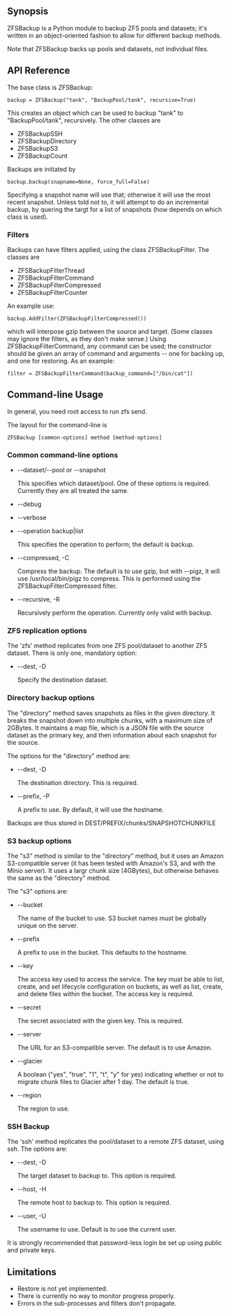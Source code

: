 ## Synopsis

ZFSBackup is a Python module to backup ZFS pools and datasets;
it's written in an object-oriented fashion to allow for different
backup methods.

Note that ZFSBackup backs up pools and datasets, _not_ individual
files.

## API Reference

The base class is ZFSBackup:

    backup = ZFSBackup("tank", "BackupPool/tank", recursive=True)

This creates an object which can be used to backup "tank" to "BackupPool/tank",
recursively.  The other classes are

* ZFSBackupSSH
* ZFSBackupDirectory
* ZFSBackupS3
* ZFSBackupCount

Backups are initiated by

    backup.backup(snapname=None, force_full=False)

Specifying a snapshot name will use that; otherwise it will use
the most recent snapshot.  Unless told not to, it will attempt
to do an incremental backup, by quering the targt for a list of
snapshots (how depends on which class is used).

### Filters

Backups can have filters applied, using the class ZFSBackupFilter.
The classes are

* ZFSBackupFilterThread
* ZFSBackupFilterCommand
* ZFSBackupFilterCompressed
* ZFSBackupFilterCounter

An example use:

    backup.AddFilter(ZFSBackupFilterCompressed())

which will interpose gzip between the source and target.  (Some
classes may ignore the filters, as they don't make sense.)  Using
ZFSBackupFilterCommand, any command can be used; the constructor
should be given an array of command and arguments -- one for
backing up, and one for restoring.  As an example:

    filter = ZFSBackupFilterCommand(backup_command=["/bin/cat"])

## Command-line Usage

In general, you need root access to run zfs send.

The layout for the command-line is

    ZFSBackup [common-options] method [method-options]
    
### Common command-line options

* --dataset/--pool or --snapshot

  This specifies which dataset/pool.  One of these options is required.  Currently they are all treated the same.
* --debug
* --verbose
* --operation backup|list

  This specifies the operation to perform; the default is backup.
* --compressed, -C

  Compress the backup.  The default is to use gzip, but with --pigz, it will use /usr/local/bin/pigz to compress.  This is performed using the ZFSBackupFilterCompressed filter.
* --recursive, -R

  Recursively perform the operation.  Currently only valid with backup.

### ZFS replication options
The 'zfs' method replicates from one ZFS pool/dataset to another ZFS dataset.  There is only one, mandatory option:

* --dest, -D

  Specify the destination dataset.

### Directory backup options
The "directory" method saves snapshots as files in the given directory.  It breaks the snapshot down into
multiple chunks, with a maximum size of 2GBytes.  It maintains a map file, which is a JSON file with the
source dataset as the primary key, and then information about each snapshot for the source.

The options for the "directory" method are:

* --dest, -D

  The destination directory.  This is required.
* --prefix, -P

  A prefix to use.  By default, it will use the hostname.

Backups are thus stored in DEST/PREFIX/chunks/SNAPSHOTCHUNKFILE

### S3 backup options
The "s3" method is similar to the "directory" method, but it uses an Amazon S3-compatible
server (it has been tested with Amazon's S3, and with the Minio server).
It uses a largr chunk size (4GBytes), but otherwise behaves the same as the "directory"
method.

The "s3" options are:

* --bucket

  The name of the bucket to use.  S3 bucket names must be globally unique on the server.
* --prefix

  A prefix to use in the bucket.  This defaults to the hostname.
* --key

  The access key used to access the service.  The key must be able to list, create, and
set lifecycle configuration on buckets, as well as list, create, and delete files within
the bucket.  The access key is required.
* --secret

  The secret associated with the given key.  This is required.
* --server

  The URL for an S3-compatible server.  The default is to use Amazon.
* --glacier

  A boolean ("yes", "true", "1", "t", "y" for yes) indicating whether or
not to migrate chunk files to Glacier after 1 day.  The default is true.
* --region

  The region to use.

### SSH Backup
The 'ssh' method replicates the pool/dataset to a remote ZFS dataset, using
ssh.  The options are:

* --dest, -D

  The target dataset to backup to.  This option is required.
* --host, -H

  The remote host to backup to.  This option is required.
* --user, -U

  The username to use.  Default is to use the current user.

It is strongly recommended that password-less login be set up using
public and private keys.

## Limitations

* Restore is not yet implemented.
* There is currently no way to monitor progress properly.
* Errors in the sub-processes and filters don't propagate.
